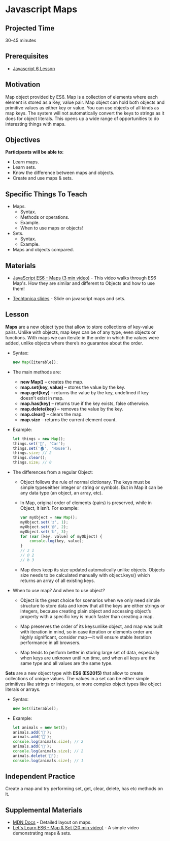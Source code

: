 # Javascript Maps

## Projected Time

30-45 minutes

## Prerequisites

- [Javascript 6 Lesson](https://github.com/Techtonica/curriculum/blob/master/javascript/javascript-6-object-literals.md)

## Motivation

Map object provided by ES6. Map is a collection of elements where each element is stored as a Key, value pair. Map object can hold both objects and primitive values as either key or value. You can use objects of all kinds as map keys. The system will not automatically convert the keys to strings as it does for object literals. This opens up a wide range of opportunities to do interesting things with maps.

## Objectives

**Participants will be able to:**

- Learn maps.
- Learn sets.
- Know the difference between maps and objects.
- Create and use maps & sets.

## Specific Things To Teach

- Maps.
   - Syntax.
   - Methods or operations.
   - Example.
   - When to use maps or objects!
- Sets.
   - Syntax.
   - Example.
- Maps and objects compared.

## Materials

- [JavaScript ES6 - Maps (3 min video)](https://www.youtube.com/watch?v=QjYk58e-8v4) - This video walks through ES6 Map's. How they are similar and different to Objects and how to use them!

- [Techtonica slides](https://docs.google.com/presentation/d/1fL2vgcI4uZPayAa-qCa34Rnuo0I3rfZIf7Lm7nnhNcU/edit?usp=sharing) - Slide on javascript maps and sets.

## Lesson

**Maps** are a new object type that allow to store collections of key-value pairs. Unlike with objects, map keys can be of any type, even objects or functions. With maps we can iterate in the order in which the values were added, unlike objects where there’s no guarantee about the order.

* Syntax:<br>
  	```javascript
	new Map([iterable]);
	```

* The main methods are:
	- **new Map()** – creates the map.
	- **map.set(key, value)** – stores the value by the key.
	- **map.get(key)** – returns the value by the key, undefined if key doesn’t exist in map.
	- **map.has(key)** – returns true if the key exists, false otherwise.
	- **map.delete(key)** – removes the value by the key.
	- **map.clear()** – clears the map.
	- **map.size** – returns the current element count.

* Example:<br>
	```javascript
	let things = new Map();
	things.set('🚗', 'Car');
	things.set('🏠', 'House');
	things.size; // 2
	things.clear();
	things.size; // 0
	```

* The differences from a regular Object:

	- Object follows the rule of normal dictionary. The keys must be simple types either integer or string or symbols. But in Map it can be any data type (an object, an array, etc).
	- In Map, original order of elements (pairs) is preserved, while in Object, it isn’t. For example:
	
		```javascript
		var myObject = new Map();
		myObject.set('z', 1);
		myObject.set('@', 2);
		myObject.set('b', 3);
		for (var [key, value] of myObject) {
  			console.log(key, value);
		}
		// z 1
		// @ 2
		// b 3
		```
	- Map does keep its size updated automatically unlike objects. Objects size needs to be calculated manually with object.keys() which returns an array of all existing keys.
	
* When to use map? And when to use object?
   - Object is the great choice for scenarios when we only need simple structure to store data and knew that all the keys are either strings or integers, because creating plain object and accessing object’s property with a specific key is much faster than creating a map.

   - Map preserves the order of its keys unlike object, and map was built with iteration in mind, so in case iteration or elements order are highly significant, consider map — it will ensure stable iteration performance in all browsers.
   
   - Map tends to perform better in storing large set of data, especially when keys are unknown until run time, and when all keys are the same type and all values are the same type.
   
**Sets** are a new object type with **ES6 (ES2015)** that allow to create collections of unique values. The values in a set can be either simple primitives like strings or integers, or more complex object types like object literals or arrays.

* Syntax:<br>
	```javascript
  	new Set([iterable]);
	```

* Example:<br>
	```javascript
 	let animals = new Set();
 	animals.add('🐷');
 	animals.add('🐼');
 	console.log(animals.size); // 2
 	animals.add('🐼');
 	console.log(animals.size); // 2
 	animals.delete('🐼');
 	console.log(animals.size); // 1
	```

## Independent Practice

Create a map and try performing set, get, clear, delete, has etc methods on it.

## Supplemental Materials
- [MDN Docs](https://developer.mozilla.org/en-US/docs/Web/JavaScript/Reference/Global_Objects/Map) - Detailed layout on maps.
- [Let's Learn ES6 - Map & Set (20 min video)](https://www.youtube.com/watch?v=4B4Q0EZVPU8) - A simple video demonstrating maps & sets.

